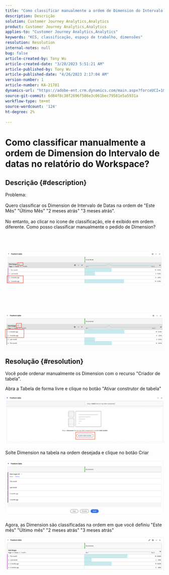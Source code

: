```yaml
---
title: "Como classificar manualmente a ordem de Dimension do Intervalo de datas no relatório do Workspace?"
description: Descrição
solution: Customer Journey Analytics,Analytics
product: Customer Journey Analytics,Analytics
applies-to: "Customer Journey Analytics,Analytics"
keywords: "KCS, classificação, espaço de trabalho, dimensões"
resolution: Resolution
internal-notes: null
bug: false
article-created-by: Tony Wu
article-created-date: "3/28/2023 5:51:21 AM"
article-published-by: Tony Wu
article-published-date: "4/26/2023 2:17:04 AM"
version-number: 1
article-number: KA-21781
dynamics-url: "https://adobe-ent.crm.dynamics.com/main.aspx?forceUCI=1&pagetype=entityrecord&etn=knowledgearticle&id=f9282590-2ccd-ed11-b597-6045bd006793"
source-git-commit: 6d84f8c38f2696f586e3c061bec79581e5a5931a
workflow-type: tm+mt
source-wordcount: '124'
ht-degree: 2%

---
```


# Como classificar manualmente a ordem de Dimension do Intervalo de datas no relatório do Workspace?

## Descrição {#description}

Problema:
<br> 
<br>Quero classificar os Dimension de Intervalo de Datas na ordem de &quot;Este Mês&quot; &quot;Último Mês&quot; &quot;2 meses atrás&quot; &quot;3 meses atrás&quot;.<br><br>No entanto, ao clicar no ícone de classificação, ele é exibido em ordem diferente. Como posso classificar manualmente o pedido de Dimension?<br><br>
<br> <br><br>![](assets/___cf0914a3-30cd-ed11-b597-6045bd006793___.png)<br><br> <br><br> <br><br>![](assets/___d10914a3-30cd-ed11-b597-6045bd006793___.png)

## Resolução {#resolution}


Você pode ordenar manualmente os Dimension com o recurso &quot;Criador de tabela&quot;.

Abra a Tabela de forma livre e clique no botão &quot;Ativar construtor de tabela&quot;

![](assets/d4eda136-2fcd-ed11-b597-6045bd006793.png)

Solte Dimension na tabela na ordem desejada e clique no botão Criar

![](assets/69497031-30cd-ed11-b597-6045bd006793.png)

Agora, as Dimension são classificadas na ordem em que você definiu &quot;Este mês&quot; &quot;Último mês&quot; &quot;2 meses atrás&quot; &quot;3 meses atrás&quot;

![](assets/efb1744a-30cd-ed11-b597-6045bd006793.png)
